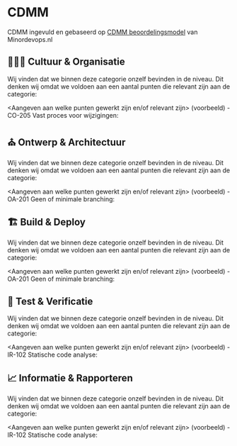# CDMM

CDMM ingevuld en gebaseerd op [CDMM beoordelingsmodel](https://minordevops.nl/beoordelingsmodel-groep.html) van Minordevops.nl

## 🧑‍🤝‍🧑 Cultuur & Organisatie

Wij vinden dat we binnen deze categorie onzelf bevinden in de <in te vullen> niveau. Dit denken wij omdat we voldoen aan een aantal punten die relevant zijn aan de categorie:

<Aangeven aan welke punten gewerkt zijn en/of relevant zijn>
(voorbeeld) - CO-205 Vast proces voor wijzigingen:

## ⛪ Ontwerp & Architectuur

Wij vinden dat we binnen deze categorie onzelf bevinden in de <in te vullen> niveau. Dit denken wij omdat we voldoen aan een aantal punten die relevant zijn aan de categorie:

<Aangeven aan welke punten gewerkt zijn en/of relevant zijn>
(voorbeeld) - OA-201 Geen of minimale branching:

## 🏗️ Build & Deploy

Wij vinden dat we binnen deze categorie onzelf bevinden in de <in te vullen> niveau. Dit denken wij omdat we voldoen aan een aantal punten die relevant zijn aan de categorie:

<Aangeven aan welke punten gewerkt zijn en/of relevant zijn>
(voorbeeld) - OA-201 Geen of minimale branching:

## 🧪 Test & Verificatie

Wij vinden dat we binnen deze categorie onzelf bevinden in de <in te vullen> niveau. Dit denken wij omdat we voldoen aan een aantal punten die relevant zijn aan de categorie:

<Aangeven aan welke punten gewerkt zijn en/of relevant zijn>
(voorbeeld) - IR-102 Statische code analyse:

## 📈 Informatie & Rapporteren

Wij vinden dat we binnen deze categorie onzelf bevinden in de <in te vullen> niveau. Dit denken wij omdat we voldoen aan een aantal punten die relevant zijn aan de categorie:

<Aangeven aan welke punten gewerkt zijn en/of relevant zijn>
(voorbeeld) - IR-102 Statische code analyse:
